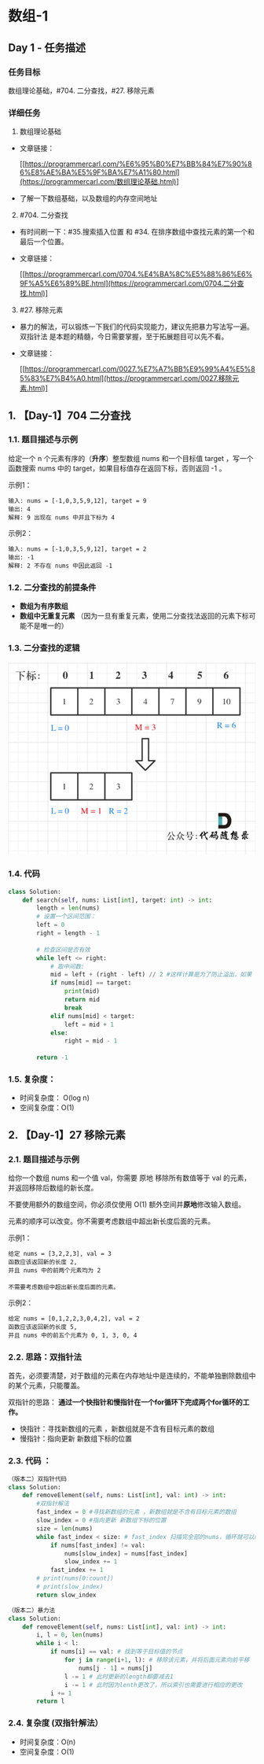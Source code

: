 # 数组-1

##  Day 1 - 任务描述

### 任务目标

数组理论基础，#704. 二分查找，#27. 移除元素  

### 详细任务

1. 数组理论基础

- 文章链接： 

	[[https://programmercarl.com/%E6%95%B0%E7%BB%84%E7%90%86%E8%AE%BA%E5%9F%BA%E7%A1%80.html](https://programmercarl.com/数组理论基础.html)]

- 了解一下数组基础，以及数组的内存空间地址

	

2.  #704. 二分查找

- 有时间刷一下：#35.搜索插入位置 和 #34. 在排序数组中查找元素的第一个和最后一个位置。

- 文章链接： 

	[[https://programmercarl.com/0704.%E4%BA%8C%E5%88%86%E6%9F%A5%E6%89%BE.html](https://programmercarl.com/0704.二分查找.html)]



3. #27. 移除元素

- 暴力的解法，可以锻炼一下我们的代码实现能力，建议先把暴力写法写一遍。 双指针法 是本题的精髓，今日需要掌握，至于拓展题目可以先不看。 

- 文章链接：

	[[https://programmercarl.com/0027.%E7%A7%BB%E9%99%A4%E5%85%83%E7%B4%A0.html](https://programmercarl.com/0027.移除元素.html)]



## 1. 【Day-1】704 二分查找

### 1.1. 题目描述与示例

给定一个 n 个元素有序的（**升序**）整型数组 nums 和一个目标值 target  ，写一个函数搜索 nums 中的 target，如果目标值存在返回下标，否则返回 -1 。

示例1： 

```tex
输入: nums = [-1,0,3,5,9,12], target = 9     
输出: 4       
解释: 9 出现在 nums 中并且下标为 4  
```

示例2：

```tex
输入: nums = [-1,0,3,5,9,12], target = 2
输出: -1
解释: 2 不存在 nums 中因此返回 -1
```

### 1.2.  二分查找的前提条件

- **数组为有序数组**
- **数组中无重复元素** （因为一旦有重复元素，使用二分查找法返回的元素下标可能不是唯一的）

### 1.3. 二分查找的逻辑

<img src="笔记图片/二分查找.png" alt="二分查找" style="zoom:80%;" />

### 1.4. 代码

```python
class Solution:
    def search(self, nums: List[int], target: int) -> int:
        length = len(nums)
        # 设置一个区间范围：
        left = 0
        right = length - 1
		
        # 检查区间是否有效
        while left <= right:
            # 取中间数:
            mid = left + (right - left) // 2 #这样计算是为了防止溢出，如果 left 和 right 都是非常大的正整数，那么 left + right 可能会超过整数的最大值，从而导致整数溢出。这种情况在某些编程语言和环境中是可能发生的，特别是在整数有固定大小的环境中，如 C++ 或 Java。
            if nums[mid] == target:
                print(mid)
                return mid
                break
            elif nums[mid] < target:
                left = mid + 1
            else:
                right = mid - 1
            
        return -1
```

### 1.5. 复杂度：

- 时间复杂度： O(log n)
- 空间复杂度：O(1)



## 2. 【Day-1】27 移除元素

### 2.1. 题目描述与示例

给你一个数组 nums 和一个值 val，你需要 原地 移除所有数值等于 val 的元素，并返回移除后数组的新长度。

不要使用额外的数组空间，你必须仅使用 O(1) 额外空间并**原地**修改输入数组。

元素的顺序可以改变。你不需要考虑数组中超出新长度后面的元素。

示例1：

```tex
给定 nums = [3,2,2,3], val = 3
函数应该返回新的长度 2, 
并且 nums 中的前两个元素均为 2

不需要考虑数组中超出新长度后面的元素。
```

示例2：

```tex
给定 nums = [0,1,2,2,3,0,4,2], val = 2
函数应该返回新的长度 5, 
并且 nums 中的前五个元素为 0, 1, 3, 0, 4
```

### 2.2. 思路：双指针法

首先，必须要清楚，对于数组的元素在内存地址中是连续的，不能单独删除数组中的某个元素，只能覆盖。

双指针的思路： **通过一个快指针和慢指针在一个for循环下完成两个for循环的工作。**

- 快指针：寻找新数组的元素 ，新数组就是不含有目标元素的数组
- 慢指针：指向更新 新数组下标的位置

###  2.3. 代码 ：

```python
（版本二）双指针代码
class Solution:
    def removeElement(self, nums: List[int], val: int) -> int:
        #双指针解法
        fast_index = 0 #寻找新数组的元素 ，新数组就是不含有目标元素的数组 
        slow_index = 0 #指向更新 新数组下标的位置
        size = len(nums)
        while fast_index < size: # fast_index 扫描完全部的nums，循环就可以结束了
            if nums[fast_index] != val:
                nums[slow_index] = nums[fast_index]
                slow_index += 1
            fast_index += 1
        # print(nums[0:count])
        # print(slow_index)
        return slow_index
```

```python
（版本二）暴力法
class Solution:
    def removeElement(self, nums: List[int], val: int) -> int:
        i, l = 0, len(nums)
        while i < l:
            if nums[i] == val: # 找到等于目标值的节点
                for j in range(i+1, l): # 移除该元素，并将后面元素向前平移
                    nums[j - 1] = nums[j]
                l -= 1 # 此时更新的length都要减去1
                i -= 1 # 此时因为lenth更改了，所以索引也需要进行相应的更改
            i += 1
        return l
```

### 2.4. 复杂度 (双指针解法）

- 时间复杂度：O(n)
- 空间复杂度：O(1)

 

